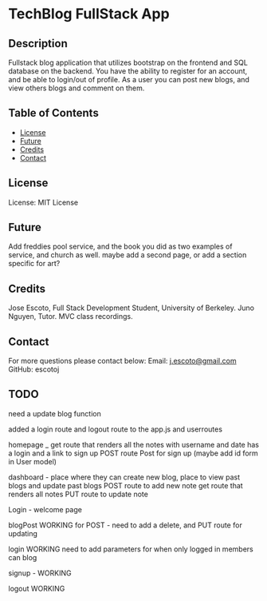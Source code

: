 # TechBlog FullStack App

## Description
Fullstack blog application that utilizes bootstrap on the frontend and SQL database on the backend.
You have the ability to register for an account, and be able to login/out of profile. As a user you can post new blogs, and view others blogs and comment on them. 

## Table of Contents
- [License](#License)
- [Future](#Future)
- [Credits](#Credits)
- [Contact](#Contact)

## License
License: MIT License

## Future
Add freddies pool service, and the book you did as two examples of service, and church as well.
maybe add a second page, or add a section specific for art?

## Credits
Jose Escoto, Full Stack Development Student, University of Berkeley.
Juno Nguyen, Tutor. 
MVC class recordings. 

## Contact
For more questions please contact below:
Email: j.escoto@gmail.com
GitHub: escotoj


## TODO
need a update blog function

added a login route and logout route to the app.js and userroutes

homepage \_
get route that renders all the notes with username and date
has a login and a link to sign up
POST route
Post for sign up (maybe add id form in User model)

dashboard - place where they can create new blog, place to view past blogs and update past blogs
POST route to add new note
get route that renders all notes
PUT route to update note

Login - welcome page

blogPost
WORKING for POST - need to add a delete, and PUT route for updating

login
WORKING
need to add parameters for when only logged in members can blog

signup -
WORKING

logout
WORKING
